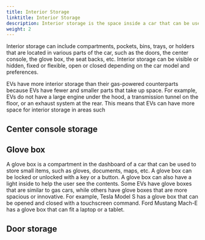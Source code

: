 ```yaml
---
title: Interior Storage
linktitle: Interior Storage
description: Interior storage is the space inside a car that can be used to store personal items, such as phones, wallets, keys, drinks, etc.
weight: 2
---
```

<!-- markdownlint-disable MD033 -->

Interior storage can include compartments, pockets, bins, trays, or holders that are located in various parts of the car, such as the doors, the center console, the glove box, the seat backs, etc. Interior storage can be visible or hidden, fixed or flexible, open or closed depending on the car model and preferences.

EVs have more interior storage than their gas-powered counterparts because EVs have fewer and smaller parts that take up space. For example, EVs do not have a large engine under the hood, a transmission tunnel on the floor, or an exhaust system at the rear. This means that EVs can have more space for interior storage in areas such


## Center console storage

## Glove box

A glove box is a compartment in the dashboard of a car that can be used to store small items, such as gloves, documents, maps, etc. A glove box can be locked or unlocked with a key or a button. A glove box can also have a light inside to help the user see the contents. Some EVs have glove boxes that are similar to gas cars, while others have glove boxes that are more spacious or innovative. For example, Tesla Model S has a glove box that can be opened and closed with a touchscreen command. Ford Mustang Mach-E has a glove box that can fit a laptop or a tablet.

## Door storage
